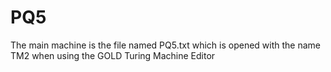 # PQ5
The main machine is the file named PQ5.txt which is opened with the name TM2 when using the GOLD Turing Machine Editor
